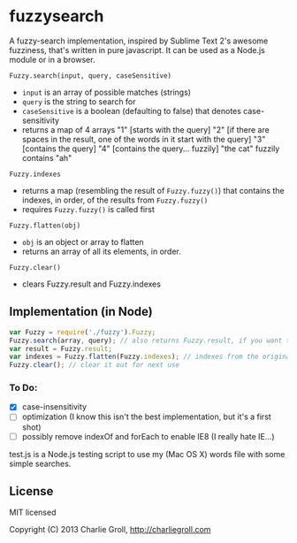 # fuzzysearch

A fuzzy-search implementation, inspired by Sublime Text 2's awesome fuzziness, that's written in pure javascript. It can be used as a Node.js module or in a browser.

```Fuzzy.search(input, query, caseSensitive)```
- ```input``` is an array of possible matches (strings)
- ```query``` is the string to search for
- ```caseSensitive``` is a boolean (defaulting to false) that denotes case-sensitivity
- returns a map of 4 arrays
  "1" [starts with the query]
  "2" [if there are spaces in the result, one of the words in it start with the query]
  "3" [contains the query]
  "4" [contains the query... fuzzily] "the cat" fuzzily contains "ah"

```Fuzzy.indexes ```
- returns a map (resembling the result of ```Fuzzy.fuzzy()```) that contains the indexes, in order, of the results from ```Fuzzy.fuzzy()```
- requires ```Fuzzy.fuzzy()``` is called first

```Fuzzy.flatten(obj) ```
- ```obj``` is an object or array to flatten
- returns an array of all its elements, in order.

```Fuzzy.clear() ```
- clears Fuzzy.result and Fuzzy.indexes

## Implementation (in Node)

```javascript
var Fuzzy = require('./fuzzy').Fuzzy;
Fuzzy.search(array, query); // also returns Fuzzy.result, if you want to store it inline
var result = Fuzzy.result;
var indexes = Fuzzy.flatten(Fuzzy.indexes); // indexes from the original array
Fuzzy.clear(); // clear it out for next use
```


### To Do:

- [x] case-insensitivity
- [ ] optimization (I know this isn't the best implementation, but it's a first shot)
- [ ] possibly remove indexOf and forEach to enable IE8 (I really hate IE...)

test.js is a Node.js testing script to use my (Mac OS X) words file with some simple searches.



## License 

MIT licensed

Copyright (C) 2013 Charlie Groll, http://charliegroll.com

